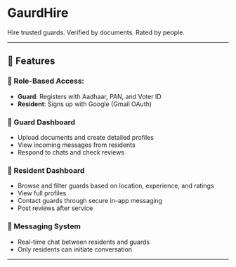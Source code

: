 # GaurdHire
Hire trusted guards. Verified by documents. Rated by people.

---

## 🚀 Features

### 🔐 Role-Based Access:
- **Guard**: Registers with Aadhaar, PAN, and Voter ID
- **Resident**: Signs up with Google (Gmail OAuth)

### 👮 Guard Dashboard
- Upload documents and create detailed profiles
- View incoming messages from residents
- Respond to chats and check reviews

### 🏡 Resident Dashboard
- Browse and filter guards based on location, experience, and ratings
- View full profiles
- Contact guards through secure in-app messaging
- Post reviews after service

### 📩 Messaging System
- Real-time chat between residents and guards
- Only residents can initiate conversation

---
